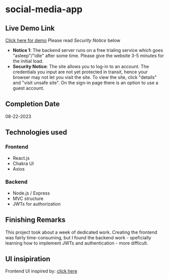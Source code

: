 # social-media-app

## Live Demo Link

[Click here for demo](https://social-media-app-3k8.pages.dev/sign-up)
Please read *Security Notice* below

* **Notice 1**: The backend server runs on a free trialing service which goes "asleep"/"idle" after some time. Please give the website 3-5 minutes for the initial load.
* **Security Notice**: The site allows you to log-in to an account. The credentials you input are not yet protected in transit, hence your browser may not let you visit the site. To view the site, click "details" and "visit unsafe site". On the sign-in page there is an option to use a guest account.

## Completion Date
08-22-2023

## Technologies used

### Frontend 
* React.js
* Chakra UI
* Axios
### Backend
* Node.js / Express
* MVC structure
* JWTs for authorization 

## Finishing Remarks
This project took about a week of dedicated work. Creating the frontend was fairly time-consuming, but I found the backend work - speficially learning how to implement JWTs and authentication - more difficult. 

## UI insipiration
Frontend UI inspired by: [click here](https://www.behance.net/gallery/93950533/Facebook-Redesign?tracking_source=search_projects|Facebook+Redesign)
